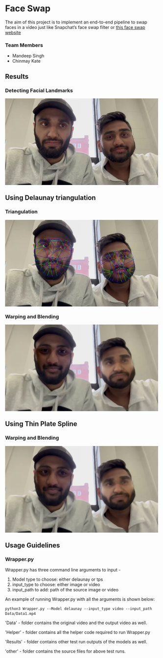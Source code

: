 # Face Swap
The aim of this project is to implement an end-to-end pipeline to swap faces in a video just like Snapchat’s face swap filter or [this face swap website](http://faceswaplive.com/)

### Team Members

- Mandeep Singh
- Chinmay Kate


## Results


### Detecting Facial Landmarks
<img src="Results/Landmarks.png"  align="center" alt="Undistorted" width="500"/>


## Using Delaunay triangulation

### Triangulation
<img src="Results/triangulation.png"  align="center" alt="Undistorted" width="500"/>

### Warping and Blending
<img src="Results/res_del_2.png"  align="center" alt="Undistorted" width="500"/>

## Using Thin Plate Spline

### Warping and Blending
<img src="Results/res_tps_2.png"  align="center" alt="Undistorted" width="500"/>


## Usage Guidelines

### Wrapper.py

Wrapper.py has three command line arguments to input -

1. Model type to choose: either delaunay or tps
2. input_type to choose: either image or video
3. input_path to add: path of the source image or video

<!-- #DEFAULT condition

Default setting of Model as 'delaunay, input_type as 'image' and image address is given as input_path:-

```
python3 Wrapper.py
``` -->

An example of running Wrapper.py with all the arguments is shown below:

```
python3 Wrapper.py --Model delaunay --input_type video --input_path Data/Data1.mp4
```

'Data' - folder contains the original video and the output video as well.

'Helper' - folder contains all the helper code required to run Wrapper.py

'Results' - folder contains other test run outputs of the models as well.

'other' - folder contains the source files for above test runs.  

